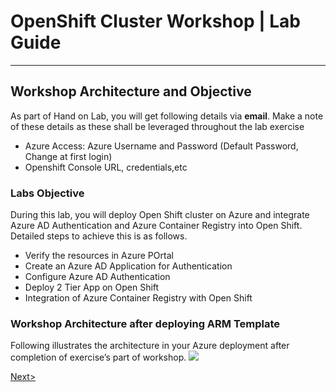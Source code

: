 # OpenShift Cluster Workshop | Lab Guide

***


## Workshop Architecture and Objective
 As part of Hand on Lab, you will get following details via **email**. Make a note of these details as these shall be leveraged throughout the lab exercise
- Azure Access: Azure Username and Password (Default Password, Change at first login)
- Openshift Console URL, credentials,etc

### Labs Objective
During this lab, you will deploy Open Shift cluster on Azure and integrate Azure AD Authentication and Azure Container Registry into Open Shift. Detailed steps to achieve this is as follows.
- Verify the resources in Azure POrtal
-	Create an Azure AD Application for Authentication
-	Configure Azure AD Authentication
-	Deploy 2 Tier App on Open Shift
-	Integration of Azure Container Registry with Open Shift

### Workshop Architecture after deploying ARM Template
Following illustrates the architecture in your Azure deployment after completion of exercise’s part of workshop.
<img src="images/1workshop_arch.jpg"/>

[Next>](docs/Lab01:GettingStarted.md)
